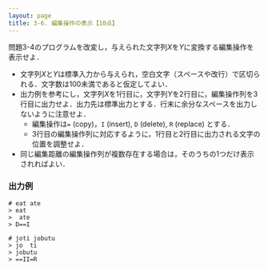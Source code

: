```yaml
---
layout: page
title: 3-6. 編集操作の表示【10点】
---
```


問題3-4のプログラムを改変し，与えられた文字列$X$を$Y$に変換する編集操作を表示せよ．

+ 文字列$X$と$Y$は標準入力から与えられ，空白文字（スペースや改行）で区切られる．文字数は100未満であると仮定してよい．
+ 出力例を参考にし，文字列$X$を1行目に，文字列$Y$を2行目に，編集操作列を3行目に出力せよ．出力先は標準出力とする．行末に余分なスペースを出力しないように注意せよ．
    + 編集操作は`=` (copy)，`I` (insert), `D` (delete), `R` (replace) とする．
    + 3行目の編集操作列に対応するように，1行目と2行目に出力される文字の位置を調整せよ．
+ 同じ編集距離の編集操作列が複数存在する場合は，そのうちの1つだけ表示されればよい．

### 出力例
```
# eat ate
> eat
>  ate
> D==I
```

```
# joti jobutu
> jo  ti
> jobutu
> ==II=R
```

